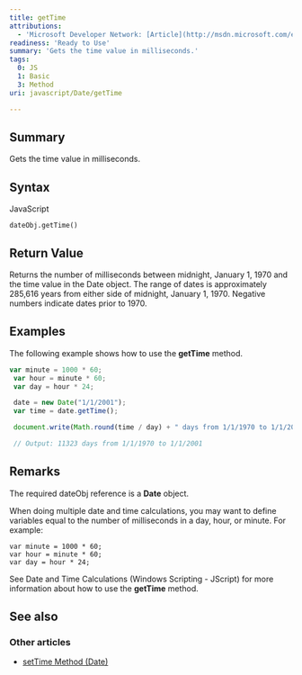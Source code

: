 ```yaml
---
title: getTime
attributions:
  - 'Microsoft Developer Network: [Article](http://msdn.microsoft.com/en-us/library/ie/7hcawkw2(v=vs.94).aspx)'
readiness: 'Ready to Use'
summary: 'Gets the time value in milliseconds.'
tags:
  0: JS
  1: Basic
  3: Method
uri: javascript/Date/getTime

---
```

## Summary

Gets the time value in milliseconds.

## Syntax

<span class="language">JavaScript</span>

    dateObj.getTime()

## Return Value

Returns the number of milliseconds between midnight, January 1, 1970 and the time value in the Date object. The range of dates is approximately 285,616 years from either side of midnight, January 1, 1970. Negative numbers indicate dates prior to 1970.

## Examples

The following example shows how to use the **getTime** method.

``` js
var minute = 1000 * 60;
 var hour = minute * 60;
 var day = hour * 24;

 date = new Date("1/1/2001");
 var time = date.getTime();

 document.write(Math.round(time / day) + " days from 1/1/1970 to 1/1/2001");

 // Output: 11323 days from 1/1/1970 to 1/1/2001
```

## Remarks

The required dateObj reference is a **Date** object.

When doing multiple date and time calculations, you may want to define variables equal to the number of milliseconds in a day, hour, or minute. For example:

    var minute = 1000 * 60;
    var hour = minute * 60;
    var day = hour * 24;

See Date and Time Calculations (Windows Scripting - JScript) for more information about how to use the **getTime** method.

## See also

### Other articles

-   [setTime Method (Date)](/javascript/Date/setTime)

